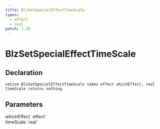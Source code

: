 ```yaml
---
title: BlzSetSpecialEffectTimeScale
types:
  - effect
  - real
patch: 1.29
---
```


# BlzSetSpecialEffectTimeScale

## Declaration

```
native BlzSetSpecialEffectTimeScale takes effect whichEffect, real timeScale returns nothing
```

## Parameters
<dl>
  <dt>whichEffect `effect`</dt>
  <dd></dd>

  <dt>timeScale `real`</dt>
  <dd></dd>
</dl>